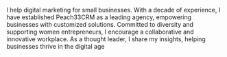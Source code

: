 I help digital marketing for small businesses. With a decade of experience, I have established Peach33CRM as a leading agency, empowering businesses with customized solutions. Committed to diversity and supporting women entrepreneurs, I encourage a collaborative and innovative workplace. As a thought leader, I share my insights, helping businesses thrive in the digital age
